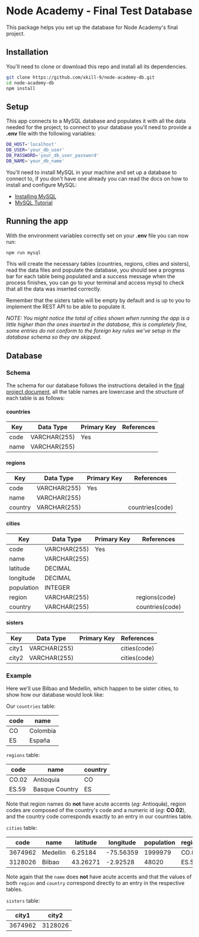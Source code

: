 # Node Academy - Final Test Database

This package helps you set up the database for Node Academy's final project.

## Installation

You'll need to clone or download this repo and install all its dependencies.

```bash
git clone https://github.com/xkill-9/node-academy-db.git
cd node-academy-db
npm install
```

## Setup

This app connects to a MySQL database and populates it with all the data needed for the project, to connect to your database you'll need to provide a **.env** file with the following variables:

```bash
DB_HOST='localhost'
DB_USER='your_db_user'
DB_PASSWORD='your_db_user_password'
DB_NAME='your_db_name'
```

You'll need to install MySQL in your machine and set up a database to connect to, if you don't have one already you can read the docs on how to install and configure MySQL:

- [Installing MySQL](https://dev.mysql.com/doc/refman/8.0/en/installing.html)
- [MySQL Tutorial](https://dev.mysql.com/doc/refman/8.0/en/tutorial.html)

## Running the app

With the environment variables correctly set on your **.env** file you can now run:

```bash
npm run mysql
```

This will create the necessary tables (countries, regions, cities and sisters), read the data files and populate the database, you should see a progress bar for each table being populated and a success message when the process finishes, you can go to your terminal and access mysql to check that all the data was inserted correctly.

Remember that the sisters table will be empty by default and is up to you to implement the REST API to be able to populate it.

_NOTE: You might notice the total of cities shown when running the app is a little higher than the ones inserted in the database, this is completely fine, some entries do not conform to the foreign key rules we've setup in the database schema so they are skipped._

## Database

### Schema

The schema for our database follows the instructions detailed in the [final project document](https://github.com/xkill-9/node-academy-db/blob/master/final-project.md), all the table names are lowercase and the structure of each table is as follows:

#### countries

| Key  | Data Type    | Primary Key | References |
| ---- | ------------ | ----------- | ---------- |
| code | VARCHAR(255) | Yes         |            |
| name | VARCHAR(255) |             |            |

#### regions

| Key     | Data Type    | Primary Key | References      |
| ------- | ------------ | ----------- | --------------- |
| code    | VARCHAR(255) | Yes         |                 |
| name    | VARCHAR(255) |             |                 |
| country | VARCHAR(255) |             | countries(code) |

#### cities

| Key        | Data Type    | Primary Key | References      |
| ---------- | ------------ | ----------- | --------------- |
| code       | VARCHAR(255) | Yes         |                 |
| name       | VARCHAR(255) |             |                 |
| latitude   | DECIMAL      |             |                 |
| longitude  | DECIMAL      |             |                 |
| population | INTEGER      |             |                 |
| region     | VARCHAR(255) |             | regions(code)   |
| country    | VARCHAR(255) |             | countries(code) |

#### sisters

| Key   | Data Type    | Primary Key | References   |
| ----- | ------------ | ----------- | ------------ |
| city1 | VARCHAR(255) |             | cities(code) |
| city2 | VARCHAR(255) |             | cities(code) |

### Example

Here we'll use Bilbao and Medellin, which happen to be sister cities, to show how our database would look like:

Our `countries` table:

| code | name     |
| ---- | -------- |
| CO   | Colombia |
| ES   | España   |

`regions` table:

| code  | name           | country |
| ----- | -------------- | ------- |
| CO.02 | Antioquia      | CO      |
| ES.59 | Basque Country | ES      |

Note that region names do **not** have acute accents (_eg:_ Antioqu**í**a), region codes are composed of the country's code and a numeric id (_eg_: **CO**.**02**), and the country code corresponds exactly to an entry in our countries table.

`cities` table:

| code    | name     | latitude | longitude | population | region | country |
| ------- | -------- | -------- | --------- | ---------- | ------ | ------- |
| 3674962 | Medellin | 6.25184  | -75.56359 | 1999979    | CO.02  | CO      |
| 3128026 | Bilbao   | 43.26271 | -2.92528  | 48020      | ES.59  | ES      |

Note again that the `name` does **not** have acute accents and that the values of both `region` and `country` correspond directly to an entry in the respective tables.

`sisters` table:

| city1   | city2   |
| ------- | ------- |
| 3674962 | 3128026 |
